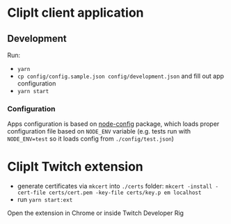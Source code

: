 # ClipIt client application

## Development

Run:

- `yarn`
- `cp config/config.sample.json config/development.json` and fill out app configuration
- `yarn start`

### Configuration

Apps configuration is based on [node-config](https://github.com/lorenwest/node-config) package, which loads proper configuration file based on `NODE_ENV` variable (e.g. tests run with `NODE_ENV=test` so it loads config from `./config/test.json`)

# ClipIt Twitch extension

- generate certificates via `mkcert` into `./certs` folder: `mkcert -install -cert-file certs/cert.pem -key-file certs/key.p em localhost`
- run `yarn start:ext`

Open the extension in Chrome or inside Twitch Developer Rig
